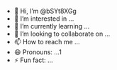 - 👋 Hi, I’m @bSYt8XGg
- 👀 I’m interested in ...
- 🌱 I’m currently learning ...
- 💞️ I’m looking to collaborate on ...
- 📫 How to reach me ...
- 😄 Pronouns: ...1
- ⚡ Fun fact: ...

<!---
bSYt8XGg/bSYt8XGg is a ✨ special ✨ repository because its `README.md` (this file) appears on your GitHub profile.
You can click the Preview link to take a look at your changes.
--->
